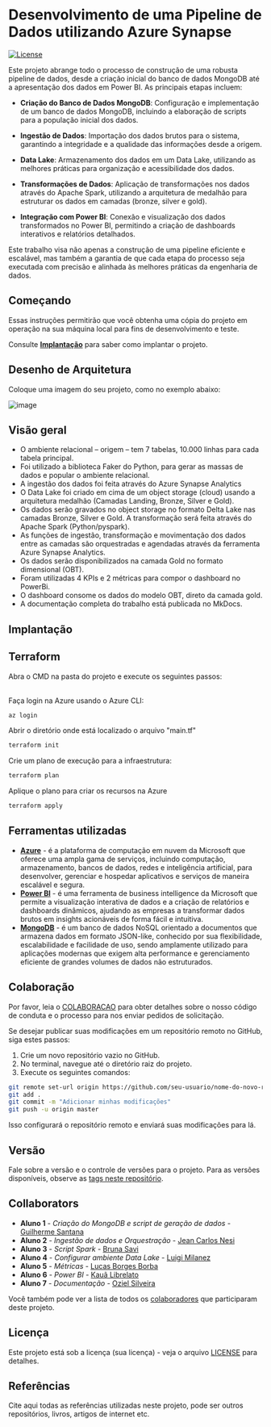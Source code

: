 # Desenvolvimento de uma Pipeline de Dados utilizando Azure Synapse

[![License](https://img.shields.io/badge/License-MIT-blue.svg)](LICENSE)

Este projeto abrange todo o processo de construção de uma robusta pipeline de dados, desde a criação inicial do banco de dados MongoDB até a apresentação dos dados em Power BI. As principais etapas incluem:

- **Criação do Banco de Dados MongoDB**: Configuração e implementação de um banco de dados MongoDB, incluindo a elaboração de scripts para a população inicial dos dados.

- **Ingestão de Dados**: Importação dos dados brutos para o sistema, garantindo a integridade e a qualidade das informações desde a origem.

- **Data Lake**: Armazenamento dos dados em um Data Lake, utilizando as melhores práticas para organização e acessibilidade dos dados.

- **Transformações de Dados**: Aplicação de transformações nos dados através do Apache Spark, utilizando a arquitetura de medalhão para estruturar os dados em camadas (bronze, silver e gold).

- **Integração com Power BI**: Conexão e visualização dos dados transformados no Power BI, permitindo a criação de dashboards interativos e relatórios detalhados.

Este trabalho visa não apenas a construção de uma pipeline eficiente e escalável, mas também a garantia de que cada etapa do processo seja executada com precisão e alinhada às melhores práticas da engenharia de dados.

## Começando

Essas instruções permitirão que você obtenha uma cópia do projeto em operação na sua máquina local para fins de desenvolvimento e teste.

Consulte **[Implantação](#-implanta%C3%A7%C3%A3o)** para saber como implantar o projeto.

## Desenho de Arquitetura

Coloque uma imagem do seu projeto, como no exemplo abaixo:

![image](https://github.com/jlsilva01/projeto-ed-satc/assets/484662/541de6ab-03fa-49b3-a29f-dec8857360c1)

## Visão geral
- O ambiente relacional – origem – tem 7 tabelas, 10.000 linhas para cada tabela principal.
- Foi utilizado a biblioteca Faker do Python, para gerar as massas de dados e popular o ambiente relacional.
- A ingestão dos dados foi feita através do Azure Synapse Analytics
- O Data Lake foi criado em cima de um object storage (cloud) usando a arquitetura medalhão (Camadas Landing, Bronze, Silver e Gold).
- Os dados serão gravados no object storage no formato Delta Lake nas camadas Bronze, Silver e Gold.
  A transformação será feita através do Apache Spark (Python/pyspark).
- As funções de ingestão, transformação e movimentação dos dados entre as camadas são
  orquestradas e agendadas através da ferramenta Azure Synapse Analytics.
- Os dados serão disponibilizados na camada Gold no formato dimensional (OBT).
- Foram utilizadas 4 KPIs e 2 métricas para compor o dashboard no PowerBi.
- O dashboard consome os dados do modelo OBT, direto da camada gold.
- A documentação completa do trabalho está publicada no MkDocs.

## Implantação

## Terraform
Abra o CMD na pasta do projeto e execute os seguintes passos:

<br>Faça login na Azure usando o Azure CLI:
```bash
az login
```
Abrir o diretório onde está localizado o arquivo "main.tf"
```bash
terraform init
```
Crie um plano de execução para a infraestrutura:
```bash
terraform plan
```
Aplique o plano para criar os recursos na Azure
```bash
terraform apply
```

## Ferramentas utilizadas

- **[Azure](https://portal.azure.com/)** - é a plataforma de computação em nuvem da Microsoft que oferece uma ampla gama de serviços, incluindo computação, armazenamento, bancos de dados, redes e inteligência artificial, para desenvolver, gerenciar e hospedar aplicativos e serviços de maneira escalável e segura.
- **[Power BI](https://www.microsoft.com/pt-br/power-platform/products/power-bi)** - é uma ferramenta de business intelligence da Microsoft que permite a visualização interativa de dados e a criação de relatórios e dashboards dinâmicos, ajudando as empresas a transformar dados brutos em insights acionáveis de forma fácil e intuitiva.
- **[MongoDB](https://www.mongodb.com/)** - é um banco de dados NoSQL orientado a documentos que armazena dados em formato JSON-like, conhecido por sua flexibilidade, escalabilidade e facilidade de uso, sendo amplamente utilizado para aplicações modernas que exigem alta performance e gerenciamento eficiente de grandes volumes de dados não estruturados.

## Colaboração

Por favor, leia o [COLABORACAO](https://gist.github.com/usuario/colaboracao.md) para obter detalhes sobre o nosso código de conduta e o processo para nos enviar pedidos de solicitação.

Se desejar publicar suas modificações em um repositório remoto no GitHub, siga estes passos:

1. Crie um novo repositório vazio no GitHub.
2. No terminal, navegue até o diretório raiz do projeto.
3. Execute os seguintes comandos:

```bash
git remote set-url origin https://github.com/seu-usuario/nome-do-novo-repositorio.git
git add .
git commit -m "Adicionar minhas modificações"
git push -u origin master
```

Isso configurará o repositório remoto e enviará suas modificações para lá.

## Versão

Fale sobre a versão e o controle de versões para o projeto. Para as versões disponíveis, observe as [tags neste repositório](https://github.com/suas/tags/do/projeto).

## Collaborators

- **Aluno 1** - _Criação do MongoDB e script de geração de dados_ - [Guilherme Santana](https://github.com/guirms)
- **Aluno 2** - _Ingestão de dados e Orquestração_ - [Jean Carlos Nesi](https://github.com/JeanNesi)
- **Aluno 3** - _Script Spark_ - [Bruna Savi](https://github.com/brsavii)
- **Aluno 4** - _Configurar ambiente Data Lake_ - [Luigi Milanez](https://github.com/luigimilanez)
- **Aluno 5** - _Métricas_ - [Lucas Borges Borba](https://github.com/lucasborba111)
- **Aluno 6** - _Power BI_ - [Kauã Librelato](https://github.com/KauaLibrelato)
- **Aluno 7** - _Documentação_ - [Oziel Silveira](https://github.com/ozielsilveira)

Você também pode ver a lista de todos os [colaboradores](https://github.com/ozielsilveira/data-engineering-project/colaboradores) que participaram deste projeto.

## Licença

Este projeto está sob a licença (sua licença) - veja o arquivo [LICENSE](https://github.com/jlsilva01/projeto-ed-satc/blob/main/LICENSE) para detalhes.

## Referências

Cite aqui todas as referências utilizadas neste projeto, pode ser outros repositórios, livros, artigos de internet etc.
